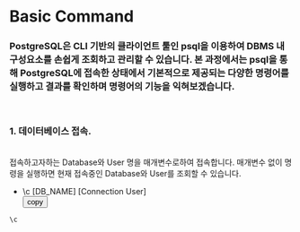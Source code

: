 # Basic Command
### PostgreSQL은 CLI 기반의 클라이언트 툴인 psql을 이용하여 DBMS 내 구성요소를 손쉽게 조회하고 관리할 수 있습니다. 본 과정에서는 psql을 통해 PostgreSQL에 접속한 상태에서 기본적으로 제공되는 다양한 명령어를 실행하고 결과를 확인하며 명령어의 기능을 익혀보겠습니다.

&nbsp;&nbsp;&nbsp;&nbsp;
### 1. 데이터베이스 접속.
&nbsp;  
접속하고자하는 Database와 User 명을 매개변수로하여 접속합니다.
매개변수 없이 명령을 실행하면 현재 접속중인 Database와 User를 조회할 수 있습니다. 
- \c [DB_NAME] [Connection User]
&nbsp;  
<button onclick="copyCode(0)">copy</button>
```sql
\c 
```



